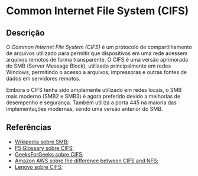 # Common Internet File System (CIFS)


## Descrição

O *Common Internet File System (CIFS)* é um protocolo de compartilhamento de arquivos utilizado para permitir que dispositivos em uma rede acessem arquivos remotos de forma transparente. O CIFS é uma versão aprimorada do SMB (Server Message Block), utilizado principalmente em redes Windows, permitindo o acesso a arquivos, impressoras e outras fontes de dados em servidores remotos.

Embora o CIFS tenha sido amplamente utilizado em redes locais, o SMB mais moderno (SMB2 e SMB3) é agora preferido devido a melhorias de desempenho e segurança. Também utiliza a porta 445 na maioria das implementações modernas, sendo uma versão anterior do SMB.

## Referências

- [Wikipedia sobre SMB](https://pt.wikipedia.org/wiki/Server_Message_Block);
- [F5 Glossary sobre CIFS](https://www.f5.com/pt_br/glossary/cifs-smb);
- [GeeksForGeeks sobre CIFS](https://www.geeksforgeeks.org/what-is-cifs-common-internet-file-system/);
- [Amazon AWS sobre the difference between CIFS and NFS](https://aws.amazon.com/pt/compare/the-difference-between-nfs-and-cifs/);
- [Lenovo sobre CIFS](https://www.lenovo.com/us/en/glossary/what-is-common-internet-file-system-cifs/?orgRef=https%253A%252F%252Fwww.google.com%252F&srsltid=AfmBOoquJ-4XD39N68vDzYqropme-52PQ_JzVRuVU1Yk1bpu1jhcpi_A);
